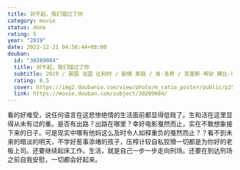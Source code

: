 ```yaml
---
title: 对不起，我们错过了你
category: movie
status: done
rating: 5
year: "2019"
date: 2022-12-21 04:58:44+08:00
douban:
  id: "30209084"
  title: 对不起，我们错过了你
  subtitle: 2019 / 英国 法国 比利时 / 剧情 家庭 / 肯·洛奇 / 克里斯·希钦 黛比·哈尼伍德
  rating: 8.5
  cover: https://img2.doubanio.com/view/photo/m_ratio_poster/public/p2584121702.jpg
  link: https://movie.douban.com/subject/30209084/
---
```


看的好难受，说任何语言在这悲惨绝情的生活面前都显得低贱了。生和活在这里显得从未有过的重。是否有出路？出路在哪里？幸好电影戛然而止，实在不敢想象接下来的日子。可是现实中哪有他妈这么及时令人如释重负的戛然而止？？看不到未来的暗淡的明天，不学好惹事添堵的孩子，压榨计较自私狡猾一切都是为你好的老板上司。还要继续起床工作。生活，就是自己一步一步走向刑场。还要在到达刑场之前自我安慰，一切都会好起来。
